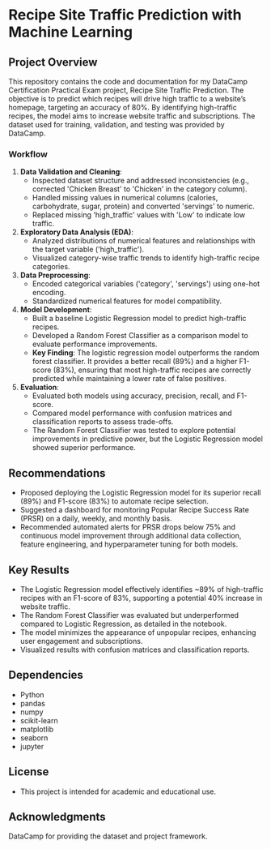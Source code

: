 # Recipe Site Traffic Prediction with Machine Learning

## Project Overview

This repository contains the code and documentation for my DataCamp Certification Practical Exam project, Recipe Site Traffic Prediction. The objective is to predict which recipes will drive high traffic to a website’s homepage, targeting an accuracy of 80%. By identifying high-traffic recipes, the model aims to increase website traffic and subscriptions. The dataset used for training, validation, and testing was provided by DataCamp.

### Workflow

1. **Data Validation and Cleaning**:
    - Inspected dataset structure and addressed inconsistencies (e.g., corrected 'Chicken Breast' to 'Chicken' in the category column).
    - Handled missing values in numerical columns (calories, carbohydrate, sugar, protein) and converted 'servings' to numeric.
    - Replaced missing 'high_traffic' values with 'Low' to indicate low traffic.
2. **Exploratory Data Analysis (EDA)**:
    - Analyzed distributions of numerical features and relationships with the target variable ('high_traffic').
    - Visualized category-wise traffic trends to identify high-traffic recipe categories.
3. **Data Preprocessing**:
    - Encoded categorical variables ('category', 'servings') using one-hot encoding.
    - Standardized numerical features for model compatibility.
4. **Model Development**:
    - Built a baseline Logistic Regression model to predict high-traffic recipes.
    - Developed a Random Forest Classifier as a comparison model to evaluate performance improvements.
    - **Key Finding**: The logistic regression model outperforms the random forest classifier. It provides a better recall (89%) and a higher F1-score (83%), ensuring that most high-traffic recipes are correctly predicted while maintaining a lower rate of false positives.
5. **Evaluation**:
    - Evaluated both models using accuracy, precision, recall, and F1-score.
    - Compared model performance with confusion matrices and classification reports to assess trade-offs.
    - The Random Forest Classifier was tested to explore potential improvements in predictive power, but the Logistic Regression model showed superior performance.

## Recommendations
- Proposed deploying the Logistic Regression model for its superior recall (89%) and F1-score (83%) to automate recipe selection.
- Suggested a dashboard for monitoring Popular Recipe Success Rate (PRSR) on a daily, weekly, and monthly basis.
- Recommended automated alerts for PRSR drops below 75% and continuous model improvement through additional data collection, feature engineering, and hyperparameter tuning for both models.

## Key Results
- The Logistic Regression model effectively identifies ~89% of high-traffic recipes with an F1-score of 83%, supporting a potential 40% increase in website traffic.
- The Random Forest Classifier was evaluated but underperformed compared to Logistic Regression, as detailed in the notebook.
- The model minimizes the appearance of unpopular recipes, enhancing user engagement and subscriptions.
- Visualized results with confusion matrices and classification reports.

## Dependencies
- Python
- pandas
- numpy
- scikit-learn
- matplotlib
- seaborn
- jupyter

## License
- This project is intended for academic and educational use.

## Acknowledgments

DataCamp for providing the dataset and project framework.
